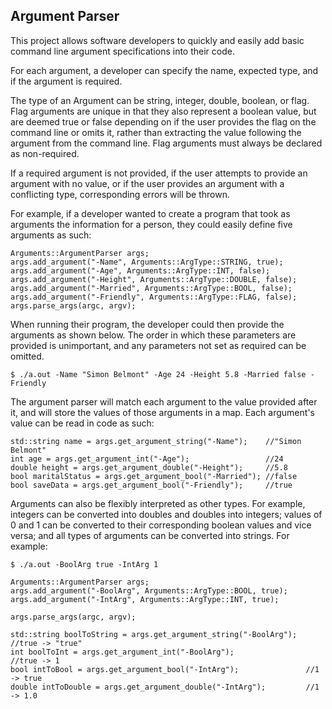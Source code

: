 ## Argument Parser
This project allows software developers to quickly and easily add basic command line argument specifications into their code.

For each argument, a developer can specify the name, expected type, and if the argument is required. 

The type of an Argument can be string, integer, double, boolean, or flag. Flag arguments are unique in that they also represent a boolean value, but are deemed true or false depending on if the user provides the flag on the command line or omits it, rather than extracting the value following the argument from the command line. Flag arguments must always be declared as non-required.

If a required argument is not provided, if the user attempts to provide an argument with no value, or if the user provides an argument with a conflicting type, corresponding errors will be thrown.

For example, if a developer wanted to create a program that took as arguments the information for a person, they could easily define five arguments as such:

```
Arguments::ArgumentParser args;
args.add_argument("-Name", Arguments::ArgType::STRING, true);
args.add_argument("-Age", Arguments::ArgType::INT, false);
args.add_argument("-Height", Arguments::ArgType::DOUBLE, false);
args.add_argument("-Married", Arguments::ArgType::BOOL, false);
args.add_argument("-Friendly", Arguments::ArgType::FLAG, false);
args.parse_args(argc, argv);
```

When running their program, the developer could then provide the arguments as shown below. The order in which these parameters are provided is unimportant, and any parameters not set as required can be omitted.

`$ ./a.out -Name "Simon Belmont" -Age 24 -Height 5.8 -Married false -Friendly`

The argument parser will match each argument to the value provided after it, and will store the values of those arguments in a map. Each argument's value can be read in code as such: 

```
std::string name = args.get_argument_string("-Name");    //"Simon Belmont"
int age = args.get_argument_int("-Age");                 //24
double height = args.get_argument_double("-Height");     //5.8
bool maritalStatus = args.get_argument_bool("-Married"); //false
bool saveData = args.get_argument_bool("-Friendly");     //true
```

Arguments can also be flexibly interpreted as other types. For example, integers can be converted into doubles and doubles into integers; values of 0 and 1 can be converted to their corresponding boolean values and vice versa; and all types of arguments can be converted into strings. For example:

`$ ./a.out -BoolArg true -IntArg 1`
```
Arguments::ArgumentParser args;
args.add_argument("-BoolArg", Arguments::ArgType::BOOL, true);
args.add_argument("-IntArg", Arguments::ArgType::INT, true);

args.parse_args(argc, argv);

std::string boolToString = args.get_argument_string("-BoolArg");  //true -> "true"
int boolToInt = args.get_argument_int("-BoolArg");                //true -> 1
bool intToBool = args.get_argument_bool("-IntArg");               //1 -> true
double intToDouble = args.get_argument_double("-IntArg");         //1 -> 1.0
```
